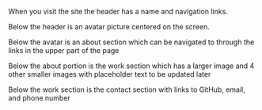When you visit the site the header has a name and navigation links.

Below the header is an avatar picture centered on the screen.

Below the avatar is an about section which can be navigated to through the links in the upper part of the page

Below the about portion is the work section which has a larger image and 4 other smaller images with placeholder text to be updated later

Below the work section is the contact section with links to GitHub, email, and phone number

